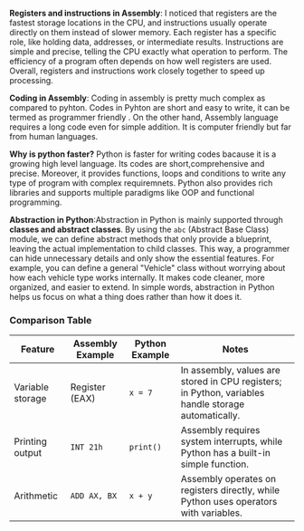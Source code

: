  **Registers and instructions in Assembly**: I noticed that registers are the fastest storage locations in the CPU, and instructions usually operate directly on them instead of slower memory. Each register has a specific role, like holding data, addresses, or intermediate results. Instructions are simple and precise, telling the CPU exactly what operation to perform. The efficiency of a program often depends on how well registers are used. Overall, registers and instructions work closely together to speed up processing.

**Coding in Assembly**: Coding in assembly is pretty much complex as compared to pyhton. Codes in Pyhton are short and easy to write, it can be termed as programmer friendly . On the other hand, Assembly language requires a long code even for simple addition. It is computer friendly but far from human languages.

**Why is python faster?** Python is faster for writing codes bacause it is a growing high level language. Its codes are short,comprehensive and precise. Moreover, it provides functions, loops and conditions to write any type of program with complex requiremnets. Python also provides rich libraries and supports multiple paradigms like OOP and functional programming.

**Abstraction in Python**:Abstraction in Python is mainly supported through **classes and abstract classes**. By using the `abc` (Abstract Base Class) module, we can define abstract methods that only provide a blueprint, leaving the actual implementation to child classes. This way, a programmer can hide unnecessary details and only show the essential features. For example, you can define a general "Vehicle" class without worrying about how each vehicle type works internally. It makes code cleaner, more organized, and easier to extend. In simple words, abstraction in Python helps us focus on what a thing does rather than how it does it.

###  Comparison Table

| Feature          | Assembly Example | Python Example | Notes                                           |
|------------------|------------------|----------------|------------------------------------------------|
| Variable storage | Register (EAX)   | `x = 7`        | In assembly, values are stored in CPU registers; in Python, variables handle storage automatically. |
| Printing output  | `INT 21h`        | `print()`      | Assembly requires system interrupts, while Python has a built-in simple function. |
| Arithmetic       | `ADD AX, BX`     | `x + y`        | Assembly operates on registers directly, while Python uses operators with variables. |

